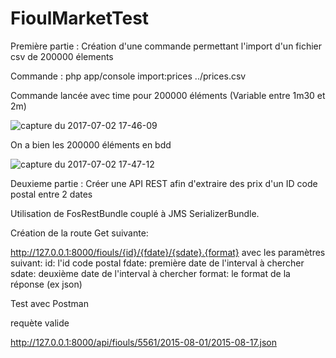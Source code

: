 # FioulMarketTest

Première partie : Création d'une commande permettant l'import d'un fichier csv de 200000 élements

Commande : php app/console import:prices ../prices.csv 

Commande lancée avec time pour 200000 éléments (Variable entre 1m30 et 2m)

![capture du 2017-07-02 17-46-09](https://user-images.githubusercontent.com/7196430/27771437-94e063a4-5f4e-11e7-9296-8a038b8ed072.png)

On a bien les 200000 éléments en bdd

![capture du 2017-07-02 17-47-12](https://user-images.githubusercontent.com/7196430/27771455-d3baea40-5f4e-11e7-89aa-a80888b93a9f.png)

Deuxieme partie : Créer une API REST afin d'extraire des prix d'un ID code postal entre 2 dates

Utilisation de FosRestBundle couplé à JMS SerializerBundle.

Création de la route Get suivante: 

http://127.0.0.1:8000/fiouls/{id}/{fdate}/{sdate}.{format} avec les paramètres suivant:
id: l'id code postal
fdate: première date de l'interval à chercher
sdate: deuxième date de l'interval à chercher
format: le format de la réponse (ex json)

Test avec Postman

requète valide

http://127.0.0.1:8000/api/fiouls/5561/2015-08-01/2015-08-17.json

